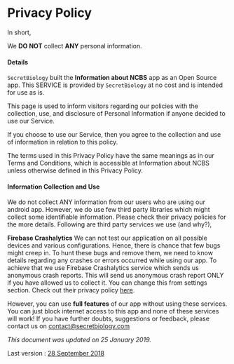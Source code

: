 # Privacy Policy

In short,

We **DO NOT** collect **ANY** personal information. 


#### Details

 ``SecretBiology`` built the **Information about NCBS** app as an Open Source app. This SERVICE is provided by ``SecretBiology`` at no cost and is intended for use as is.

This page is used to inform visitors regarding our policies with the collection, use, and disclosure of Personal Information if anyone decided to use our Service.

If you choose to use our Service, then you agree to the collection and use of information in relation to this policy. 

The terms used in this Privacy Policy have the same meanings as in our Terms and Conditions, which is accessible at Information about NCBS unless otherwise defined in this Privacy Policy. 

#### Information Collection and Use

We do not collect ANY information from our users who are using our android app. However, we do use few third party libraries which might collect some identifiable information. Please check their privacy policies for the more details. Following are third party services we use (and why?),

**Firebase Crashalytics**
We can not test our application on all possible devices and various configurations. Hence, there is chance that few bugs might creep in. To hunt these bugs and remove them, we need to know details regarding any crashes or errors occurred while using our app. To achieve that we use Firebase Crashalytics service which sends us anonymous crash reports. This will send us anonymous crash report ONLY if you have allowed us to collect it. You can change this from settings section. Check out their privacy policy [here](https://firebase.google.com/terms/crashlytics/). 



However, you can use **full features** of our app without using these services. You can just block internet access to this app and none of these services will work! If you have further doubts, suggestions or feedback, please contact us on [contact@secretbiology.com](mailto:contact@secretbiology.com)


*This document was updated on 25 January 2019.*

Last version : [28 September 2018](https://github.com/NCBSinfo/NCBSinfo/blob/f2c0e135a4e00d777081a3448124b38e59c28774/PrivacyPolicy.md)
